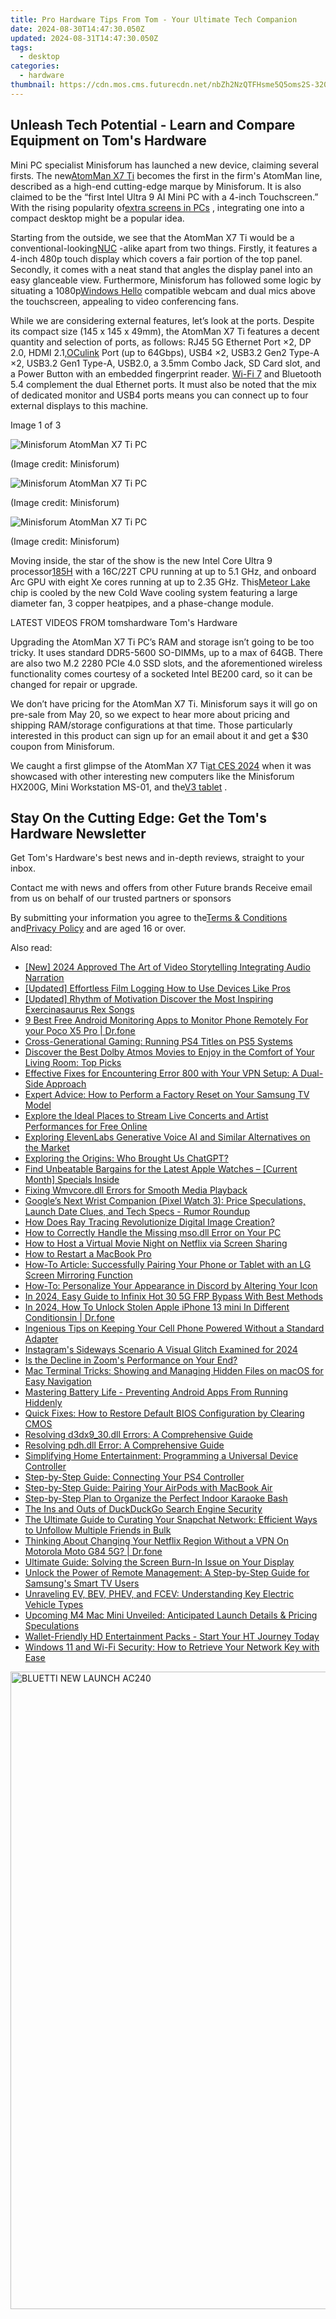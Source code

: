 ```yaml
---
title: Pro Hardware Tips From Tom - Your Ultimate Tech Companion
date: 2024-08-30T14:47:30.050Z
updated: 2024-08-31T14:47:30.050Z
tags:
  - desktop
categories:
  - hardware
thumbnail: https://cdn.mos.cms.futurecdn.net/nbZh2NzQTFHsme5Q5oms2S-320-80.png
---
```


## Unleash Tech Potential - Learn and Compare Equipment on Tom's Hardware

Mini PC specialist Minisforum has launched a new device, claiming several firsts. The new[AtomMan X7 Ti](https://www.minisforum.com/page/x7ti/index.html?lang=en) becomes the first in the firm's AtomMan line, described as a high-end cutting-edge marque by Minisforum. It is also claimed to be the “first Intel Ultra 9 AI Mini PC with a 4-inch Touchscreen.” With the rising popularity of[extra screens in PCs](https://www.tomshardware.com/pc-components/cooling/hands-on-lian-lis-lcd-screen-fans-turn-heads-and-are-surprisingly-affordable-but-not-as-configurable-as-id-like) , integrating one into a compact desktop might be a popular idea.

 Starting from the outside, we see that the AtomMan X7 Ti would be a conventional-looking[NUC](https://www.tomshardware.com/news/asus-gets-license-to-make-intel-nucs) \-alike apart from two things. Firstly, it features a 4-inch 480p touch display which covers a fair portion of the top panel. Secondly, it comes with a neat stand that angles the display panel into an easy glanceable view. Furthermore, Minisforum has followed some logic by situating a 1080p[Windows Hello](https://www.tomshardware.com/news/windows-hello-fido2-certification-may-update-microsoft,39261.html) compatible webcam and dual mics above the touchscreen, appealing to video conferencing fans.

 While we are considering external features, let’s look at the ports. Despite its compact size (145 x 145 x 49mm), the AtomMan X7 Ti features a decent quantity and selection of ports, as follows: RJ45 5G Ethernet Port ×2, DP 2.0, HDMI 2.1,[OCulink](https://www.tomshardware.com/news/worlds-first-oculink-usb-4-egpu-with-radeor-rx-7600m-xt) Port (up to 64Gbps), USB4 ×2, USB3.2 Gen2 Type-A ×2, USB3.2 Gen1 Type-A, USB2.0, a 3.5mm Combo Jack, SD Card slot, and a Power Button with an embedded fingerprint reader. [Wi-Fi 7](https://www.tomshardware.com/news/wi-fi-7-faq) and Bluetooth 5.4 complement the dual Ethernet ports. It must also be noted that the mix of dedicated monitor and USB4 ports means you can connect up to four external displays to this machine.

 Image 1 of 3

![Minisforum AtomMan X7 Ti PC](https://vanilla.futurecdn.net/cyclingnews/media/img/missing-image.svg)

 (Image credit: Minisforum)

![Minisforum AtomMan X7 Ti PC](https://vanilla.futurecdn.net/cyclingnews/media/img/missing-image.svg)

 (Image credit: Minisforum)

![Minisforum AtomMan X7 Ti PC](https://vanilla.futurecdn.net/cyclingnews/media/img/missing-image.svg)

 (Image credit: Minisforum)

 Moving inside, the star of the show is the new Intel Core Ultra 9 processor[185H](https://www.intel.com/content/www/us/en/products/sku/236849/intel-core-ultra-9-processor-185h-24m-cache-up-to-5-10-ghz/specifications.html) with a 16C/22T CPU running at up to 5.1 GHz, and onboard Arc GPU with eight Xe cores running at up to 2.35 GHz. This[Meteor Lake](https://www.tomshardware.com/news/intel-details-core-ultra-meteor-lake-architecture-launches-december-14) chip is cooled by the new Cold Wave cooling system featuring a large diameter fan, 3 copper heatpipes, and a phase-change module.

 LATEST VIDEOS FROM tomshardware Tom's Hardware

 Upgrading the AtomMan X7 Ti PC’s RAM and storage isn’t going to be too tricky. It uses standard DDR5-5600 SO-DIMMs, up to a max of 64GB. There are also two M.2 2280 PCIe 4.0 SSD slots, and the aforementioned wireless functionality comes courtesy of a socketed Intel BE200 card, so it can be changed for repair or upgrade.

 We don’t have pricing for the AtomMan X7 Ti. Minisforum says it will go on pre-sale from May 20, so we expect to hear more about pricing and shipping RAM/storage configurations at that time. Those particularly interested in this product can sign up for an email about it and get a $30 coupon from Minisforum.

 We caught a first glimpse of the AtomMan X7 Ti[at CES 2024](https://www.tomshardware.com/desktops/mini-pcs/minisforum-first-intel-core-ultra-mini-pc-amd-rx-7600M-xt-mini-pc) when it was showcased with other interesting new computers like the Minisforum HX200G, Mini Workstation MS-01, and the[V3 tablet](https://www.tomshardware.com/tablets/minisforum-v3-tablet-arrives-the-worlds-first-amd-ryzen-7-8840u-powered-surface-clone) .

## Stay On the Cutting Edge: Get the Tom's Hardware Newsletter

 Get Tom's Hardware's best news and in-depth reviews, straight to your inbox.

 Contact me with news and offers from other Future brands  Receive email from us on behalf of our trusted partners or sponsors

 By submitting your information you agree to the[Terms & Conditions](https://futureplc.com/terms-conditions/) and[Privacy Policy](https://futureplc.com/privacy-policy/) and are aged 16 or over.


<ins class="adsbygoogle"
     style="display:block"
     data-ad-format="autorelaxed"
     data-ad-client="ca-pub-7571918770474297"
     data-ad-slot="1223367746"></ins>



<ins class="adsbygoogle"
     style="display:block"
     data-ad-client="ca-pub-7571918770474297"
     data-ad-slot="8358498916"
     data-ad-format="auto"
     data-full-width-responsive="true"></ins>

<span class="atpl-alsoreadstyle">Also read:</span>
<div><ul>
<li><a href="https://fox-direct.techidaily.com/new-2024-approved-the-art-of-video-storytelling-integrating-audio-narration/"><u>[New] 2024 Approved  The Art of Video Storytelling  Integrating Audio Narration</u></a></li>
<li><a href="https://desktop-recording.techidaily.com/updated-effortless-film-logging-how-to-use-devices-like-pros/"><u>[Updated] Effortless Film Logging  How to Use Devices Like Pros</u></a></li>
<li><a href="https://extra-skills.techidaily.com/updated-rhythm-of-motivation-discover-the-most-inspiring-exercinasaurus-rex-songs/"><u>[Updated] Rhythm of Motivation  Discover the Most Inspiring Exercinasaurus Rex Songs</u></a></li>
<li><a href="https://android-location.techidaily.com/9-best-free-android-monitoring-apps-to-monitor-phone-remotely-for-your-poco-x5-pro-drfone-by-drfone-virtual/"><u>9 Best Free Android Monitoring Apps to Monitor Phone Remotely For your Poco X5 Pro | Dr.fone</u></a></li>
<li><a href="https://tech-renaissance.techidaily.com/cross-generational-gaming-running-ps4-titles-on-ps5-systems/"><u>Cross-Generational Gaming: Running PS4 Titles on PS5 Systems</u></a></li>
<li><a href="https://tech-renaissance.techidaily.com/discover-the-best-dolby-atmos-movies-to-enjoy-in-the-comfort-of-your-living-room-top-picks/"><u>Discover the Best Dolby Atmos Movies to Enjoy in the Comfort of Your Living Room: Top Picks</u></a></li>
<li><a href="https://tech-renaissance.techidaily.com/effective-fixes-for-encountering-error-800-with-your-vpn-setup-a-dual-side-approach/"><u>Effective Fixes for Encountering Error 800 with Your VPN Setup: A Dual-Side Approach</u></a></li>
<li><a href="https://tech-renaissance.techidaily.com/expert-advice-how-to-perform-a-factory-reset-on-your-samsung-tv-model/"><u>Expert Advice: How to Perform a Factory Reset on Your Samsung TV Model</u></a></li>
<li><a href="https://tech-renaissance.techidaily.com/explore-the-ideal-places-to-stream-live-concerts-and-artist-performances-for-free-online/"><u>Explore the Ideal Places to Stream Live Concerts and Artist Performances for Free Online</u></a></li>
<li><a href="https://app-tips.techidaily.com/exploring-elevenlabs-generative-voice-ai-and-similar-alternatives-on-the-market/"><u>Exploring ElevenLabs Generative Voice AI and Similar Alternatives on the Market</u></a></li>
<li><a href="https://tech-renaissance.techidaily.com/exploring-the-origins-who-brought-us-chatgpt/"><u>Exploring the Origins: Who Brought Us ChatGPT?</u></a></li>
<li><a href="https://techtrends.techidaily.com/find-unbeatable-bargains-for-the-latest-apple-watches-current-month-specials-inside/"><u>Find Unbeatable Bargains for the Latest Apple Watches – [Current Month] Specials Inside</u></a></li>
<li><a href="https://tech-renaissance.techidaily.com/fixing-wmvcoredll-errors-for-smooth-media-playback/"><u>Fixing Wmvcore.dll Errors for Smooth Media Playback</u></a></li>
<li><a href="https://tech-renaissance.techidaily.com/googles-next-wrist-companion-pixel-watch-3-price-speculations-launch-date-clues-and-tech-specs-rumor-roundup/"><u>Google’s Next Wrist Companion (Pixel Watch 3): Price Speculations, Launch Date Clues, and Tech Specs - Rumor Roundup</u></a></li>
<li><a href="https://tech-renaissance.techidaily.com/how-does-ray-tracing-revolutionize-digital-image-creation/"><u>How Does Ray Tracing Revolutionize Digital Image Creation?</u></a></li>
<li><a href="https://tech-renaissance.techidaily.com/how-to-correctly-handle-the-missing-msodll-error-on-your-pc/"><u>How to Correctly Handle the Missing mso.dll Error on Your PC</u></a></li>
<li><a href="https://tech-renaissance.techidaily.com/how-to-host-a-virtual-movie-night-on-netflix-via-screen-sharing/"><u>How to Host a Virtual Movie Night on Netflix via Screen Sharing</u></a></li>
<li><a href="https://tech-renaissance.techidaily.com/how-to-restart-a-macbook-pro/"><u>How to Restart a MacBook Pro</u></a></li>
<li><a href="https://tech-renaissance.techidaily.com/how-to-article-successfully-pairing-your-phone-or-tablet-with-an-lg-screen-mirroring-function/"><u>How-To Article: Successfully Pairing Your Phone or Tablet with an LG Screen Mirroring Function</u></a></li>
<li><a href="https://tech-renaissance.techidaily.com/how-to-personalize-your-appearance-in-discord-by-altering-your-icon/"><u>How-To: Personalize Your Appearance in Discord by Altering Your Icon</u></a></li>
<li><a href="https://bypass-frp.techidaily.com/in-2024-easy-guide-to-infinix-hot-30-5g-frp-bypass-with-best-methods-by-drfone-android/"><u>In 2024, Easy Guide to Infinix Hot 30 5G FRP Bypass With Best Methods</u></a></li>
<li><a href="https://iphone-unlock.techidaily.com/in-2024-how-to-unlock-stolen-apple-iphone-13-mini-in-different-conditionsin-drfone-by-drfone-ios/"><u>In 2024, How To Unlock Stolen Apple iPhone 13 mini In Different Conditionsin | Dr.fone</u></a></li>
<li><a href="https://tech-renaissance.techidaily.com/ingenious-tips-on-keeping-your-cell-phone-powered-without-a-standard-adapter/"><u>Ingenious Tips on Keeping Your Cell Phone Powered Without a Standard Adapter</u></a></li>
<li><a href="https://vp-tips.techidaily.com/instagrams-sideways-scenario-a-visual-glitch-examined-for-2024/"><u>Instagram's Sideways Scenario  A Visual Glitch Examined for 2024</u></a></li>
<li><a href="https://tech-renaissance.techidaily.com/is-the-decline-in-zooms-performance-on-your-end/"><u>Is the Decline in Zoom's Performance on Your End?</u></a></li>
<li><a href="https://tech-renaissance.techidaily.com/mac-terminal-tricks-showing-and-managing-hidden-files-on-macos-for-easy-navigation/"><u>Mac Terminal Tricks: Showing and Managing Hidden Files on macOS for Easy Navigation</u></a></li>
<li><a href="https://tech-renaissance.techidaily.com/mastering-battery-life-preventing-android-apps-from-running-hiddenly/"><u>Mastering Battery Life - Preventing Android Apps From Running Hiddenly</u></a></li>
<li><a href="https://tech-renaissance.techidaily.com/quick-fixes-how-to-restore-default-bios-configuration-by-clearing-cmos/"><u>Quick Fixes: How to Restore Default BIOS Configuration by Clearing CMOS</u></a></li>
<li><a href="https://tech-renaissance.techidaily.com/resolving-d3dx930dll-errors-a-comprehensive-guide/"><u>Resolving d3dx9_30.dll Errors: A Comprehensive Guide</u></a></li>
<li><a href="https://tech-recovery.techidaily.com/resolving-pdhdll-error-a-comprehensive-guide/"><u>Resolving pdh.dll Error: A Comprehensive Guide</u></a></li>
<li><a href="https://tech-renaissance.techidaily.com/simplifying-home-entertainment-programming-a-universal-device-controller/"><u>Simplifying Home Entertainment: Programming a Universal Device Controller</u></a></li>
<li><a href="https://tech-renaissance.techidaily.com/step-by-step-guide-connecting-your-ps4-controller/"><u>Step-by-Step Guide: Connecting Your PS4 Controller</u></a></li>
<li><a href="https://tech-renaissance.techidaily.com/step-by-step-guide-pairing-your-airpods-with-macbook-air/"><u>Step-by-Step Guide: Pairing Your AirPods with MacBook Air</u></a></li>
<li><a href="https://tech-renaissance.techidaily.com/step-by-step-plan-to-organize-the-perfect-indoor-karaoke-bash/"><u>Step-by-Step Plan to Organize the Perfect Indoor Karaoke Bash</u></a></li>
<li><a href="https://tech-renaissance.techidaily.com/the-ins-and-outs-of-duckduckgo-search-engine-security/"><u>The Ins and Outs of DuckDuckGo Search Engine Security</u></a></li>
<li><a href="https://tech-renaissance.techidaily.com/the-ultimate-guide-to-curating-your-snapchat-network-efficient-ways-to-unfollow-multiple-friends-in-bulk/"><u>The Ultimate Guide to Curating Your Snapchat Network: Efficient Ways to Unfollow Multiple Friends in Bulk</u></a></li>
<li><a href="https://fake-location.techidaily.com/thinking-about-changing-your-netflix-region-without-a-vpn-on-motorola-moto-g84-5g-drfone-by-drfone-virtual-android/"><u>Thinking About Changing Your Netflix Region Without a VPN On Motorola Moto G84 5G? | Dr.fone</u></a></li>
<li><a href="https://tech-renaissance.techidaily.com/ultimate-guide-solving-the-screen-burn-in-issue-on-your-display/"><u>Ultimate Guide: Solving the Screen Burn-In Issue on Your Display</u></a></li>
<li><a href="https://tech-renaissance.techidaily.com/unlock-the-power-of-remote-management-a-step-by-step-guide-for-samsungs-smart-tv-users/"><u>Unlock the Power of Remote Management: A Step-by-Step Guide for Samsung's Smart TV Users</u></a></li>
<li><a href="https://tech-renaissance.techidaily.com/unraveling-ev-bev-phev-and-fcev-understanding-key-electric-vehicle-types/"><u>Unraveling EV, BEV, PHEV, and FCEV: Understanding Key Electric Vehicle Types</u></a></li>
<li><a href="https://tech-renaissance.techidaily.com/upcoming-m4-mac-mini-unveiled-anticipated-launch-details-and-pricing-speculations/"><u>Upcoming M4 Mac Mini Unveiled: Anticipated Launch Details & Pricing Speculations</u></a></li>
<li><a href="https://tech-renaissance.techidaily.com/wallet-friendly-hd-entertainment-packs-start-your-ht-journey-today/"><u>Wallet-Friendly HD Entertainment Packs - Start Your HT Journey Today</u></a></li>
<li><a href="https://tech-renaissance.techidaily.com/windows-11-and-wi-fi-security-how-to-retrieve-your-network-key-with-ease/"><u>Windows 11 and Wi-Fi Security: How to Retrieve Your Network Key with Ease</u></a></li>
</ul></div>

<!-- affiliate ads begin -->
<a href="https://bluetties.sjv.io/c/5597632/2039292/17094" target="_top" id="2039292"><img src="//a.impactradius-go.com/display-ad/17094-2039292" border="0" alt="BLUETTI NEW LAUNCH AC240" width="954" height="1020"/></a><img height="0" width="0" src="https://imp.pxf.io/i/5597632/2039292/17094" style="position:absolute;visibility:hidden;" border="0" />
<!-- affiliate ads end -->